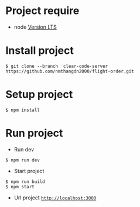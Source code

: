 # Project require

- node [Version LTS](https://nodejs.dev/)

# Install project

```
$ git clone --branch  clear-code-server https://github.com/nmthangdn2000/flight-order.git
```

# Setup project

```
$ npm install
```

# Run project

- Run dev

```
$ npm run dev
```

- Start project

```
$ npm run build
$ npm start
```

- Url project [`http://localhost:3000`](http://localhost:3000)
